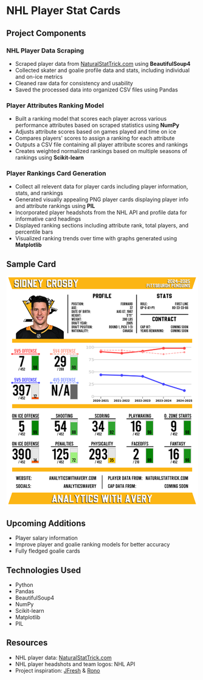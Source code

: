 # NHL Player Stat Cards

## Project Components

### NHL Player Data Scraping
- Scraped player data from [NaturalStatTrick.com](https://www.naturalstattrick.com/) using **BeautifulSoup4**
- Collected skater and goalie profile data and stats, including individual and on-ice metrics  
- Cleaned raw data for consistency and usability
- Saved the processed data into organized CSV files using Pandas  

### Player Attributes Ranking Model
- Built a ranking model that scores each player across various performance attributes based on scraped statistics using **NumPy**
- Adjusts attribute scores based on games played and time on ice
- Compares players' scores to assign a ranking for each attribute  
- Outputs a CSV file containing all player attribute scores and rankings
- Creates weighted normalized rankings based on multiple seasons of rankings using **Scikit-learn**

### Player Rankings Card Generation
- Collect all relevent data for player cards including player information, stats, and rankings
- Generated visually appealing PNG player cards displaying player info and attribute rankings using **PIL**
- Incorporated player headshots from the NHL API and profile data for informative card headings  
- Displayed ranking sections including attribute rank, total players, and percentile bars  
- Visualized ranking trends over time with graphs generated using **Matplotlib**  

## Sample Card
![Sidney Crosby Player Card](src/assets/2024-2025_PIT_F_Sidney_Crosby.png)

## Upcoming Additions
- Player salary information  
- Improve player and goalie ranking models for better accuracy
- Fully fledged goalie cards

## Technologies Used
- Python
- Pandas
- BeautifulSoup4
- NumPy
- Scikit-learn
- Matplotlib
- PIL

## Resources
- NHL player data: [NaturalStatTrick.com](https://www.naturalstattrick.com)  
- NHL player headshots and team logos: NHL API  
- Project inspiration: [JFresh](https://x.com/JFreshHockey/with_replies) & [Rono](https://x.com/ronoanalyst?lang=en)  
